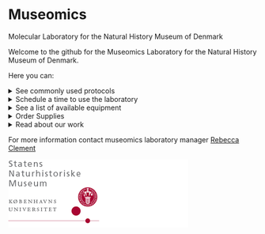# Museomics
Molecular Laboratory for the Natural History Museum of Denmark

Welcome to the github for the Museomics Laboratory for the Natural History Museum of Denmark.

Here you can:

<details>
<summary>See commonly used protocols</summary>
<br>
  
* [Santa Cruz single stranded library prep for ancient DNA](https://www.protocols.io/view/santa-cruz-reaction-scr-single-stranded-ancient-dn-d4sc8waw.html) (used by Pete Hosner and bird genomics group) 

</details>

<details>
<summary>Schedule a time to use the laboratory</summary>
<br>
  
* [Book your lab time here](https://kunet.ku.dk/faculty-and-department/snm/research-and-external-consultancies/dnalab/Pages/Booking-calendar.aspx)
* Make sure to include your name, the workspace you will be using (ie bench, LAF1, LAF2 or fume hood), and any equipment you will need (ie centrifuge, Qubit, incubator)
* If you do not have access to KU net to book a time, email [Rebecca](rc@snm.ku.dk) to schedule a time.

</details>

<details>
<summary>See a list of available equipment</summary>
<br>

![equipment](images/inventory_ZM.png)

* Centrifuges:
  *	1 large (fits 4 96-well plates)—right now is set up for 50ml tubes—not sure where 96-well plate attachment is
  * Micro star 17R (fits 24 2mL tubes) –able to cool
  * Micro Star 17 (fits 24 2mL tubes)
  * VWR PCR Plate spinner (fits 2 96 well plates)
  * VWR Mini Star (9 2mL tubes)
* Shakers
  * Eppendorf ThermoMixer C: 24 2mL tubes
  * VELP scientifica wizard Advanced IR Vortex Mixer
  * Aldrich lab dancer (1 tube)
* Heating: 
  * VWR analog heatblock
  * Thermo Scientific Hotplate and magnetic stirrer
  * Microwave
* Pipettes
  * 2 sets of regular
  * Multichannel
    * 1-10uL,20-200uL, .2-2?
  * Eppendorf Multipette digital pippetter
* Cooling
  * 2 tall freezers with 6 drawers (Alexey)
  * 1 fridge/freezer combo (3 freezer drawers)-Alexey
  * Mini fridge 
  * B40 hybrid cooler with powerful compressor (continuous cooling from 12C to -15C and thermoelectric generator (max -20C)
* PCR
  * VWR Transilluuminator with imaging enclosure and camera (may need replacement)
  * Mastercycler X50i with laptop (Aslak)
  * 3 Applied biosystems 2720 Thermal Cycler
  * BioRad Gell electrophoresis PowerPac
  * BioRad gel tanks (1 old, 1 large, 1 small)
* Other
  * VWR Analytical Balances scale
  * Oxford nanopore minion
  * Old qPCR machine that DNA Liv doesn’t use anymore (but doesn’t work that well)


</details>

<details>
<summary>Order Supplies</summary>
<br>
  
* [This link might be a survey that goes to airtable]()

</details>

<details>
<summary>Read about our work</summary>
<br>

* [Unlocking natural history collections to improve eDNA reference databases and biodiversity monitoring](https://academic.oup.com/bioscience/advance-article/doi/10.1093/biosci/biaf140/8251452?utm_source=advanceaccess&utm_campaign=bioscience&utm_medium=email)
* [Mega-Barcoding Projects: Delivering National DNA Barcoding Initiatives for Plants](https://link.springer.com/protocol/10.1007/978-1-0716-3581-0_27)
* [Megabarcoding reveals a tale of two very different dark taxa along the same elevational gradient](https://www.biorxiv.org/content/10.1101/2024.04.29.591578v1.abstract)
* [Improving the gold standard in NCBI GenBank and related databases: DNA sequences from type specimens and type strains](https://academic.oup.com/sysbio/article/73/2/486/7416856)

Send a link to your publication to [Rebecca Clement](rc@snm.ku.dk) to be featured here

</details>

For more information contact museomics laboratory manager [Rebecca Clement](rc@snm.ku.dk) 

![logo](images/redlogodownload.png)
